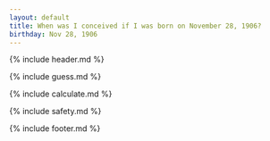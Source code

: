 ```yaml
---
layout: default
title: When was I conceived if I was born on November 28, 1906?
birthday: Nov 28, 1906
---
```


{% include header.md %}

{% include guess.md %}

{% include calculate.md %}

{% include safety.md %}

{% include footer.md %}



